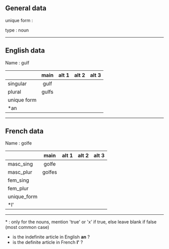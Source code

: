 ## General data

unique form :

type : noun

---

## English data

Name : gulf

|             | main  | alt 1 | alt 2 | alt 3 |
| :---------- | :---: | :---: | :---: | ----- |
| singular    | gulf  |       |       |       |
| plural      | gulfs |       |       |       |
| unique form |       |       |       |       |
| \*an        |       |       |       |       |

---

## French data

Name : golfe

|             |  main  | alt 1 | alt 2 | alt 3 |
| :---------- | :----: | :---: | :---: | :---: |
| masc_sing   | golfe  |       |       |       |
| masc_plur   | golfes |       |       |       |
| fem_sing    |        |       |       |       |
| fem_plur    |        |       |       |       |
| unique_form |        |       |       |       |
| \*l'        |        |       |       |       |

---

\* : only for the nouns, mention 'true' or 'x' if true, else leave blank if false (most common case)

- is the indefinite article in English **an** ?
- is the definite article in French **l'** ?
